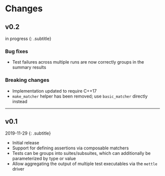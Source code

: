 # Changes

## v0.2
in progress
{: .subtitle}

### Bug fixes
- Test failures across multiple runs are now correctly groups in the summary
  results

### Breaking changes
- Implementation updated to require C++17
- `make_matcher` helper has been removed; use `basic_matcher` directly instead

---

## v0.1
2019-11-29
{: .subtitle}

- Initial release
- Support for defining assertions via composable matchers
- Tests can be groups into suites/subsuites, which can additionally be
  parameterized by type or value
- Allow aggregating the output of multiple test executables via the `mettle`
  driver
